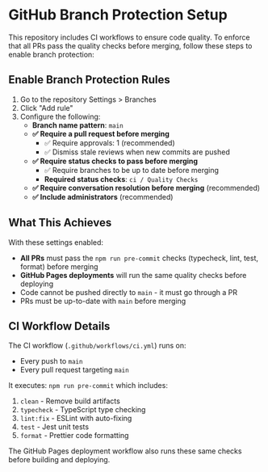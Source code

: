 # GitHub Branch Protection Setup

This repository includes CI workflows to ensure code quality. To enforce that all PRs pass the quality checks before merging, follow these steps to enable branch protection:

## Enable Branch Protection Rules

1. Go to the repository Settings > Branches
2. Click "Add rule" 
3. Configure the following:
   - **Branch name pattern**: `main`
   - **✅ Require a pull request before merging**
     - ✅ Require approvals: 1 (recommended)
     - ✅ Dismiss stale reviews when new commits are pushed
   - **✅ Require status checks to pass before merging**
     - ✅ Require branches to be up to date before merging
     - **Required status checks**: `ci / Quality Checks`
   - **✅ Require conversation resolution before merging** (recommended)
   - **✅ Include administrators** (recommended)

## What This Achieves

With these settings enabled:

- **All PRs** must pass the `npm run pre-commit` checks (typecheck, lint, test, format) before merging
- **GitHub Pages deployments** will run the same quality checks before deploying
- Code cannot be pushed directly to `main` - it must go through a PR
- PRs must be up-to-date with `main` before merging

## CI Workflow Details

The CI workflow (`.github/workflows/ci.yml`) runs on:
- Every push to `main` 
- Every pull request targeting `main`

It executes: `npm run pre-commit` which includes:
1. `clean` - Remove build artifacts
2. `typecheck` - TypeScript type checking
3. `lint:fix` - ESLint with auto-fixing
4. `test` - Jest unit tests
5. `format` - Prettier code formatting

The GitHub Pages deployment workflow also runs these same checks before building and deploying.